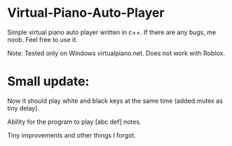 # Virtual-Piano-Auto-Player
Simple virtual piano auto player written in c++. If there are any bugs, me noob. Feel free to use it.

Note: Tested only on Windows virtualpiano.net. Does not work with Roblox.

# Small update:
Now it should play white and black keys at the same time (added mutex as tiny delay).

Ability for the program to play [abc def] notes.

Tiny improvements and other things I forgot.
